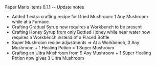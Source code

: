 Paper Mario Items 0.1.1 -- Update notes
- Added 1 extra crafting recipe for Dried Mushroom: 1 Any Mushroom while at a Furnace
- Crafting Gradual Syrup now requires a Workbench to be present
- Crafting Honey Syrup from only Bottled Honey while near water now requires a Workbench instead of a Placed Bottle
- Super Mushroom recipe adjustments => At a Workbench, 3 Any Mushroom + 1 Healing Potion = 1 Super Mushroom
- Crafting an Ultra Mushroom from 9 Any Mushroom + 1 Super Healing Potion now gives 3 Ultra Mushroom